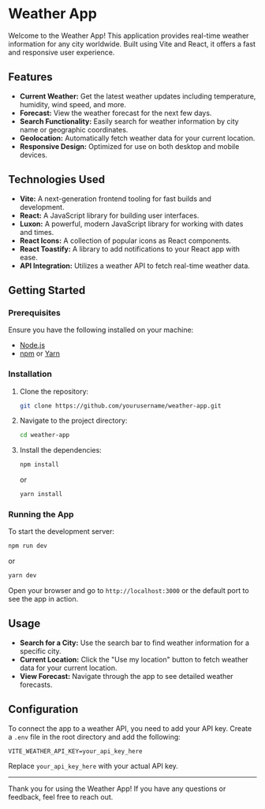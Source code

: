 # Weather App

Welcome to the Weather App! This application provides real-time weather information for any city worldwide. Built using Vite and React, it offers a fast and responsive user experience.

## Features

- **Current Weather:** Get the latest weather updates including temperature, humidity, wind speed, and more.
- **Forecast:** View the weather forecast for the next few days.
- **Search Functionality:** Easily search for weather information by city name or geographic coordinates.
- **Geolocation:** Automatically fetch weather data for your current location.
- **Responsive Design:** Optimized for use on both desktop and mobile devices.

## Technologies Used

- **Vite:** A next-generation frontend tooling for fast builds and development.
- **React:** A JavaScript library for building user interfaces.
- **Luxon:** A powerful, modern JavaScript library for working with dates and times.
- **React Icons:** A collection of popular icons as React components.
- **React Toastify:** A library to add notifications to your React app with ease.
- **API Integration:** Utilizes a weather API to fetch real-time weather data.

## Getting Started

### Prerequisites

Ensure you have the following installed on your machine:

- [Node.js](https://nodejs.org/en/download/)
- [npm](https://www.npmjs.com/get-npm) or [Yarn](https://classic.yarnpkg.com/en/docs/install/)

### Installation

1. Clone the repository:

   ```sh
   git clone https://github.com/yourusername/weather-app.git
   ```

2. Navigate to the project directory:

   ```sh
   cd weather-app
   ```

3. Install the dependencies:

   ```sh
   npm install
   ```

   or

   ```sh
   yarn install
   ```

### Running the App

To start the development server:

```sh
npm run dev
```

or

```sh
yarn dev
```

Open your browser and go to `http://localhost:3000` or the default port to see the app in action.

## Usage

- **Search for a City:** Use the search bar to find weather information for a specific city.
- **Current Location:** Click the "Use my location" button to fetch weather data for your current location.
- **View Forecast:** Navigate through the app to see detailed weather forecasts.

## Configuration

To connect the app to a weather API, you need to add your API key. Create a `.env` file in the root directory and add the following:

```env
VITE_WEATHER_API_KEY=your_api_key_here
```

Replace `your_api_key_here` with your actual API key.

---

Thank you for using the Weather App! If you have any questions or feedback, feel free to reach out.
